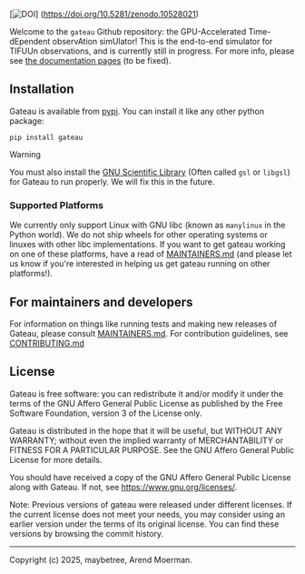 [![DOI](https://zenodo.org/badge/DOI/10.5281/zenodo.10528021.svg)]
(https://doi.org/10.5281/zenodo.10528021)

Welcome to the `gateau` Github repository:
the GPU-Accelerated Time-dEpendent observAtion simUlator! 
This is the end-to-end simulator for TIFUUn observations,
and is currently still in progress.
For more info, please see
[the documentation pages](https://arend95.github.io/tiempo2/) (to be fixed).

## Installation

Gateau is available from [pypi](https://pypi.org/project/gateau/).
You can install it like any other python package:

```
pip install gateau
```

> [!WARNING]
> You must also install the
> [GNU Scientific Library](https://www.gnu.org/software/gsl/)
> (Often called `gsl` or `libgsl`) for Gateau to run properly.
> We will fix this in the future.


### Supported Platforms

We currently only support Linux with GNU libc
(known as `manylinux` in the Python world).
We do not ship wheels for other operating systems
or linuxes with other libc implementations.
If you want to get gateau working on one of these platforms,
have a read of [MAINTAINERS.md](./MAINTAINERS.md)
(and please let us know if you're interested in helping
us get gateau running on other platforms!).

## For maintainers and developers

For information on things like running tests
and making new releases of Gateau,
please consult [MAINTAINERS.md](./MAINTAINERS.md).
For contribution guidelines, see [CONTRIBUTING.md](./CONTRIBUTING.md)

## License

Gateau is free software: you can redistribute it and/or modify it under
the terms of the GNU Affero General Public License as published by the Free
Software Foundation, version 3 of the License only.

Gateau is distributed in the hope that it will be useful, but WITHOUT ANY
WARRANTY; without even the implied warranty of MERCHANTABILITY or FITNESS FOR A
PARTICULAR PURPOSE. See the GNU Affero General Public License for more details.

You should have received a copy of the GNU Affero General Public License along
with Gateau. If not, see https://www.gnu.org/licenses/.

Note: Previous versions of gateau were released under different licenses. If the
current license does not meet your needs, you may consider using an earlier
version under the terms of its original license. You can find these versions by
browsing the commit history.

---

Copyright (c) 2025, maybetree, Arend Moerman.

